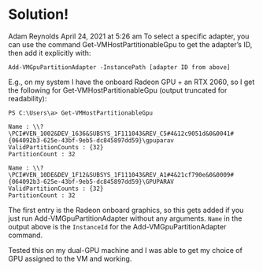 # Solution!

Adam Reynolds
April 24, 2021 at 5:26 am
To select a specific adapter, you can use the command Get-VMHostPartitionableGpu to get the adapter’s ID, then add it explicitly with:

`Add-VMGpuPartitionAdapter -InstancePath [adapter ID from above]`

E.g., on my system I have the onboard Radeon GPU + an RTX 2060, so I get the following for Get-VMHostPartitionableGpu (output truncated for readability):
```
PS C:\Users\a> Get-VMHostPartitionableGpu

Name : \\?\PCI#VEN_1002&DEV_1636&SUBSYS_1F111043&REV_C5#4&12c9051d&0&0041#{064092b3-625e-43bf-9eb5-dc845897dd59}\gpuparav
ValidPartitionCounts : {32}
PartitionCount : 32

Name : \\?\PCI#VEN_10DE&DEV_1F12&SUBSYS_1F111043&REV_A1#4&21cf790e&0&0009#{064092b3-625e-43bf-9eb5-dc845897dd59}\GPUPARAV
ValidPartitionCounts : {32}
PartitionCount : 32
```
The first entry is the Radeon onboard graphics, so this gets added if you just run Add-VMGpuPartitionAdapter without any arguments. `Name` in the output above is the `InstanceId` for the Add-VMGpuPartitionAdapter command.

Tested this on my dual-GPU machine and I was able to get my choice of GPU assigned to the VM and working.
